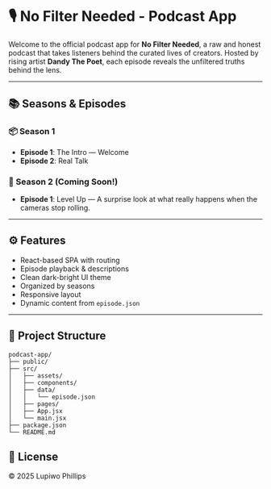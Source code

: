 # 🎙️ No Filter Needed - Podcast App

Welcome to the official podcast app for **No Filter Needed**, a raw and honest podcast that takes listeners behind the curated lives of creators. Hosted by rising artist **Dandy The Poet**, each episode reveals the unfiltered truths behind the lens.

---

## 📚 Seasons & Episodes

### 📦 Season 1
- **Episode 1**: The Intro — Welcome
- **Episode 2**: Real Talk

### 🔮 Season 2 (Coming Soon!)
- **Episode 1**: Level Up — A surprise look at what really happens when the cameras stop rolling.

---

## ⚙️ Features

- React-based SPA with routing
- Episode playback & descriptions
- Clean dark-bright UI theme
- Organized by seasons
- Responsive layout
- Dynamic content from `episode.json`

---

## 📁 Project Structure

```
podcast-app/
├── public/
├── src/
│   ├── assets/
│   ├── components/
│   ├── data/
│   │   └── episode.json
│   ├── pages/
│   ├── App.jsx
│   └── main.jsx
├── package.json
└── README.md

```

## 📄 License

© 2025 Lupiwo Phillips
